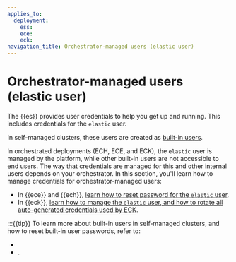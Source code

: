 ```yaml
---
applies_to:
  deployment:
    ess:
    ece:
    eck:
navigation_title: Orchestrator-managed users (elastic user)
---
```


# Orchestrator-managed users (elastic user)

The {{es}} provides user credentials to help you get up and running. This includes credentials for the `elastic` user.

In self-managed clusters, these users are created as [built-in users](/deploy-manage/users-roles/cluster-or-deployment-auth/built-in-users.md).

In orchestrated deployments (ECH, ECE, and ECK), the `elastic` user is managed by the platform, while other built-in users are not accessible to end users. The way that credentials are managed for this and other internal users depends on your orchestrator.
In this section, you'll learn how to manage credentials for orchestrator-managed users:

* In {{ece}} and {{ech}}, [learn how to reset password for the `elastic` user](/deploy-manage/users-roles/cluster-or-deployment-auth/manage-elastic-user-cloud.md).
* In {{eck}}, [learn how to manage the `elastic` user, and how to rotate all auto-generated credentials used by ECK](/deploy-manage/users-roles/cluster-or-deployment-auth/managed-credentials-eck.md).

:::{{tip}}
To learn more about built-in users in self-managed clusters, and how to reset built-in user passwords, refer to: 

* [](/deploy-manage/users-roles/cluster-or-deployment-auth/built-in-users.md)
* [](/deploy-manage/users-roles/cluster-or-deployment-auth/built-in-sm.md).